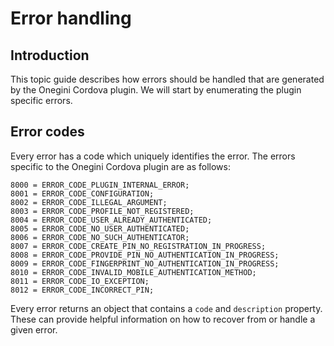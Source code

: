# Error handling

<!-- toc -->

## Introduction

This topic guide describes how errors should be handled that are generated by the Onegini Cordova plugin. We will start by enumerating the plugin specific errors.

## Error codes

Every error has a code which uniquely identifies the error. The errors specific to the Onegini Cordova plugin are as follows:

```
8000 = ERROR_CODE_PLUGIN_INTERNAL_ERROR;
8001 = ERROR_CODE_CONFIGURATION;
8002 = ERROR_CODE_ILLEGAL_ARGUMENT;
8003 = ERROR_CODE_PROFILE_NOT_REGISTERED;
8004 = ERROR_CODE_USER_ALREADY_AUTHENTICATED;
8005 = ERROR_CODE_NO_USER_AUTHENTICATED;
8006 = ERROR_CODE_NO_SUCH_AUTHENTICATOR;
8007 = ERROR_CODE_CREATE_PIN_NO_REGISTRATION_IN_PROGRESS;
8008 = ERROR_CODE_PROVIDE_PIN_NO_AUTHENTICATION_IN_PROGRESS;
8009 = ERROR_CODE_FINGERPRINT_NO_AUTHENTICATION_IN_PROGRESS;
8010 = ERROR_CODE_INVALID_MOBILE_AUTHENTICATION_METHOD;
8011 = ERROR_CODE_IO_EXCEPTION;
8012 = ERROR_CODE_INCORRECT_PIN;
```

Every error returns an object that contains a `code` and `description` property. These can provide helpful information on how to recover from or handle a given error.
